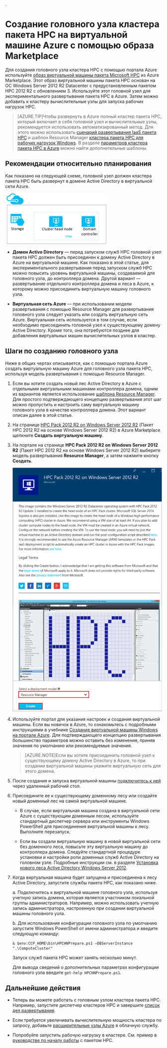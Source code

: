.<properties
 pageTitle="Создание головного узла пакета HPC в виртуальной машине Azure | Microsoft Azure"
 description="Узнайте, как использовать портал Azure и модель развертывания диспетчера ресурсов для создания головного узла пакета Microsoft HPC на виртуальной машине Azure."
 services="virtual-machines-windows"
 documentationCenter=""
 authors="dlepow"
 manager="timlt"
 editor=""
 tags="azure-resource-manager,hpc-pack"/>
<tags
ms.service="virtual-machines-windows"
 ms.devlang="na"
 ms.topic="article"
 ms.tgt_pltfrm="vm-windows"
 ms.workload="big-compute"
 ms.date="08/17/2016"
 ms.author="danlep"/>

# Создание головного узла кластера пакета HPC на виртуальной машине Azure с помощью образа Marketplace


Для создания головного узла кластера HPC с помощью портала Azure используйте [образ виртуальной машины пакета Microsoft HPC](https://azure.microsoft.com/marketplace/partners/microsoft/hpcpack2012r2onwindowsserver2012r2/) из Azure Marketplace. Этот образ виртуальной машины пакета HPC основан на ОС Windows Server 2012 R2 Datacenter с предустановленным пакетом HPC 2012 R2 с обновлением 3. Используйте этот головной узел для экспериментального развертывания пакета HPC в Azure. Затем можно добавить к кластеру вычислительные узлы для запуска рабочих нагрузок HPC.



>[AZURE.TIP]Чтобы развернуть в Azure полный кластер пакета HPC, который включает в себя головной узел и вычислительные узлы, рекомендуется использовать автоматизированный метод. Для этого можно использовать [сценарий развертывания IaaS пакета HPC](virtual-machines-windows-classic-hpcpack-cluster-powershell-script.md) и шаблон Resource Manager [кластера пакета HPC для рабочих нагрузок Windows](https://azure.microsoft.com/marketplace/partners/microsofthpc/newclusterwindowscn/). В разделе [параметров кластера пакета HPC в Azure](virtual-machines-windows-hpcpack-cluster-options.md) можно найти дополнительные шаблоны.


## Рекомендации относительно планирования

Как показано на следующей схеме, головной узел должен кластера пакета HPC быть развернут в домене Active Directory в виртуальной сети Azure.

![Головной узел пакета HPC][headnode]

* **Домен Active Directory** — перед запуском служб HPC головной узел пакета HPC должен быть присоединен к домену Active Directory в Azure на виртуальной машине. Как показано в этой статье, для экспериментального развертывания перед запуском служб HPC можно повысить уровень виртуальной машины, создаваемой для головного узла, до контроллера домена. Другой вариант — развертывание отдельного контроллера домена и леса в Azure, к которому можно присоединить виртуальную машину головного узла.

* **Виртуальная сеть Azure** — при использовании модели развертывания с помощью Resource Manager для развертывания головного узла следует указать или создать виртуальную сеть Azure. Виртуальная сеть используется в том случае, если необходимо присоединить головной узел к существующему домену Active Directory. Кроме того, она потребуются позднее для добавления виртуальных машин вычислительных узлов в кластер.

    
## Шаги по созданию головного узла

Ниже в общих чертах описывается, как с помощью портала Azure создать виртуальную машину Azure для головного узла пакета HPC, используя модель развертывания с помощью Resource Manager.


1. Если вы хотите создать новый лес Active Directory в Azure с отдельными виртуальными машинами контроллера домена, одним из вариантов является использование [шаблона Resource Manager](https://azure.microsoft.com/documentation/templates/active-directory-new-domain-ha-2-dc/). Для простого подтверждающего концепцию развертывания этот шаг можно пропустить и настроить саму виртуальную машину головного узла в качестве контроллера домена. Этот вариант описан далее в этой статье.
    
2. На странице [HPC Pack 2012 R2 on Windows Server 2012 R2](https://azure.microsoft.com/marketplace/partners/microsoft/hpcpack2012r2onwindowsserver2012r2/) (Пакет HPC 2012 R2 на основе Windows Server 2012 R2) в Azure Marketplace щелкните **Создать виртуальную машину**.

3. На портале на странице **HPC Pack 2012 R2 on Windows Server 2012 R2** (Пакет HPC 2012 R2 на основе Windows Server 2012 R2) выберите модель развертывания **Resource Manager**, а затем нажмите кнопку **Создать**.

    ![Образ пакета HPC][marketplace]

4. Используйте портал для указания настроек и создания виртуальной машины. Если вы новичок в Azure, то ознакомьтесь с подробными инструкциями в учебнике [Создание виртуальной машины Windows на портале Azure](virtual-machines-windows-hero-tutorial.md). Для подтверждающего концепцию развертывания большинство параметров можно оставить без изменения, приняв значения по умолчанию или рекомендуемые значения.

    >[AZURE.NOTE]Если вы хотите присоединить головной узел к существующему домену Active Directory в Azure, то при создании виртуальной машины укажите виртуальную сеть для этого домена.
       
4. После создания и запуска виртуальной машины [подключитесь к ней](virtual-machines-windows-connect-logon.md) через удаленный рабочий стол.

5. Присоедините ее к существующему доменному лесу или создайте новый доменный лес на самой виртуальной машине.

    * В случае, если виртуальная машина создана в виртуальной сети Azure с существующим доменным лесом, используйте стандартный диспетчер сервера или инструменты Windows PowerShell для присоединения виртуальной машины к лесу. Выполните перезапуск.

    * Если вы создали виртуальную машину в новой виртуальной сети без доменного леса, повысьте эту виртуальную машину до контроллера домена. Следуйте стандартной процедуре установки и настройки роли доменных служб Active Directory на головном узле. Подробные инструкции см. в разделе [Установка нового леса Active Directory Windows Server 2012](https://technet.microsoft.com/library/jj574166.aspx).

5. Когда виртуальная машина будет запущена и присоединена к лесу Active Directory, запустите службы пакета HPC, как показано ниже.

    а. Подключитесь к виртуальной машине головного узла, используя учетную запись домена, которая является участником локальной группы администраторов. Например, можно использовать учетную запись администратора, настроенную при создании виртуальной машины головного узла.

    b. Для использования конфигурации головного узла по умолчанию запустите Windows PowerShell от имени администратора и введите следующую команду:

    ```
    & $env:CCP_HOME\bin\HPCHNPrepare.ps1 –DBServerInstance ".\ComputeCluster"
    ```

    Запуск служб пакета HPC может занять несколько минут.

    Для вывода сведений о дополнительных параметрах конфигурации головного узла введите `get-help HPCHNPrepare.ps1`.


## Дальнейшие действия

* Теперь вы можете работать с головным узлом кластера пакета HPC. Например, запустите диспетчер кластеров HPC и завершите [список дел развертывания](https://technet.microsoft.com/library/jj884141.aspx).
* Если требуется увеличивать вычислительную мощность кластера по запросу, добавьте [расширительные узлы Azure](virtual-machines-windows-classic-hpcpack-cluster-node-burst.md) в облачную службу.

* Попробуйте запустить рабочую нагрузку в кластере. См. пример в [руководстве по началу работы](https://technet.microsoft.com/library/jj884144) с пакетом HPC.

<!--Image references-->
[headnode]: ./media/virtual-machines-windows-hpcpack-cluster-headnode/headnode.png
[marketplace]: ./media/virtual-machines-windows-hpcpack-cluster-headnode/marketplace.png

<!---HONumber=AcomDC_0824_2016-->